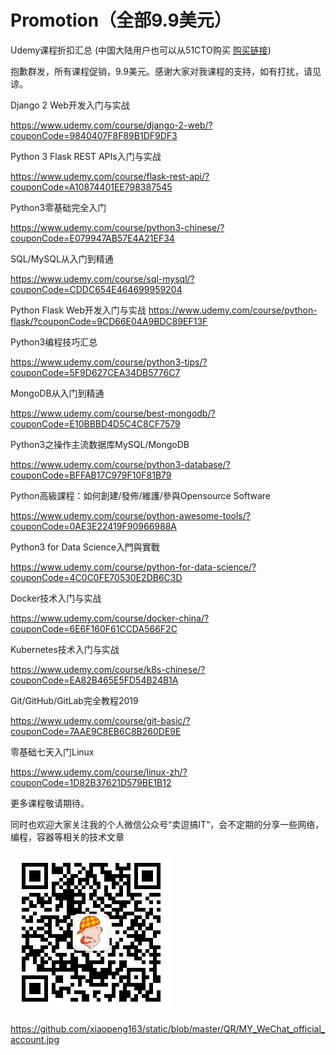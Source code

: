 # Promotion（全部9.9美元）

Udemy课程折扣汇总 (中国大陆用户也可以从51CTO购买 [购买链接](https://github.com/udemy-course/Promotion/blob/master/51cto.md))

抱歉群发，所有课程促销，9.9美元。感谢大家对我课程的支持，如有打扰，请见谅。

Django 2 Web开发入门与实战

https://www.udemy.com/course/django-2-web/?couponCode=9840407F8F89B1DF9DF3

Python 3 Flask REST APIs入门与实战

https://www.udemy.com/course/flask-rest-api/?couponCode=A10874401EE798387545

Python3零基础完全入门

https://www.udemy.com/course/python3-chinese/?couponCode=E079947AB57E4A21EF34


SQL/MySQL从入门到精通

https://www.udemy.com/course/sql-mysql/?couponCode=CDDC654E464699959204




Python Flask Web开发入门与实战
https://www.udemy.com/course/python-flask/?couponCode=9CD66E04A9BDC89EF13F



Python3编程技巧汇总

https://www.udemy.com/course/python3-tips/?couponCode=5F9D627CEA34DB5776C7



MongoDB从入门到精通

https://www.udemy.com/course/best-mongodb/?couponCode=E10BBBD4D5C4C8CF7579

Python3之操作主流数据库MySQL/MongoDB

https://www.udemy.com/course/python3-database/?couponCode=BFFAB17C979F10F81B79

Python高級課程：如何創建/發佈/維護/參與Opensource Software

https://www.udemy.com/course/python-awesome-tools/?couponCode=0AE3E22419F90966988A

Python3 for Data Science入門與實戰

https://www.udemy.com/course/python-for-data-science/?couponCode=4C0C0FE70530E2DB6C3D



Docker技术入门与实战

https://www.udemy.com/course/docker-china/?couponCode=6E6F160F61CCDA566F2C

Kubernetes技术入门与实战

https://www.udemy.com/course/k8s-chinese/?couponCode=EA82B465E5FD54B24B1A

Git/GitHub/GitLab完全教程2019

https://www.udemy.com/course/git-basic/?couponCode=7AAE9C8EB6C8B260DE9E

零基础七天入门Linux

https://www.udemy.com/course/linux-zh/?couponCode=1D82B37621D579BE1B12

更多课程敬请期待。

同时也欢迎大家关注我的个人微信公众号“卖逗搞IT“，会不定期的分享一些网络，编程，容器等相关的技术文章

![image](https://github.com/xiaopeng163/static/blob/master/QR/MY_WeChat_official_account.jpg)

https://github.com/xiaopeng163/static/blob/master/QR/MY_WeChat_official_account.jpg
